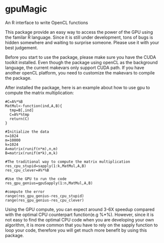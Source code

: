 # gpuMagic
An R interface to write OpenCL functions

This package provide an easy way to access the power of the GPU using the familar R language. Since it is still under development, tons of bugs is hidden somewhere and waiting to surprise someone. Please use it with your best judgement.

Before you start to use the package, please make sure you have the CUDA toolkit installed. Even though the package using openCL as the background language, the current makevars only support CUDA path. If you have another openCL platform, you need to customize the makevars to compile the package.

After installed the package, here is an example about how to use gpu to compute the matrix multiplication:

```
#C=A%*%B
MatMul<-function(ind,A,B){
  tmp=B[,ind]
  C=A%*%tmp
  return(C)
}

#Initialize the data
n=1024
m=10000
k=1024
A=matrix(runif(n*m),n,m)
B=matrix(runif(m*k),m,k)

#The traditional way to compute the matrix multiplication
res_cpu_stupid=sapply(1:k,MatMul,A,B)
res_cpu_clever=A%*%B

#Use the GPU to run the code
res_gpu_genius=gpuSapply(1:n,MatMul,A,B)

#compute the error
range(res_gpu_genius-res_cpu_stupid)
range(res_gpu_genius-res_cpu_clever)
```

Using the GPU compute, you can expect around 3-6X speedup compared with the optimal CPU counterpart function(e.g %*%). However, since it is not easy to find the optimal CPU code when you are developing your own algorithm, it is more common that you have to rely on the sapply function to loop your code, therefore you will get much more benefit by using this package.


